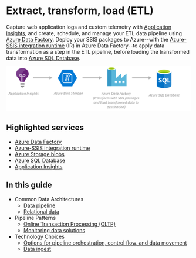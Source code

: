 # Extract, transform, load (ETL)

Capture web application logs and custom telemetry with [Application Insights](https://docs.microsoft.com/azure/application-insights/app-insights-overview), and create, schedule, and manage your ETL data pipeline using [Azure Data Factory](https://docs.microsoft.com/en-us/azure/data-factory/). Deploy your SSIS packages to Azure--with the [Azure-SSIS integration runtime](https://docs.microsoft.com/azure/data-factory/tutorial-deploy-ssis-packages-azure) (IR) in Azure Data Factory--to apply data transformation as a step in the ETL pipeline, before loading the transformed data into [Azure SQL Database](https://docs.microsoft.com/azure/sql-database/).

![ETL](./images/implementation-example_etl.png)

## Highlighted services

* [Azure Data Factory](https://docs.microsoft.com/en-us/azure/data-factory/)
* [Azure-SSIS integration runtime](https://docs.microsoft.com/azure/data-factory/tutorial-deploy-ssis-packages-azure)
* [Azure Storage blobs](https://docs.microsoft.com/azure/storage/blobs/storage-blobs-introduction)
* [Azure SQL Database](https://docs.microsoft.com/azure/sql-database/)
* [Application Insights](https://docs.microsoft.com/azure/application-insights/app-insights-overview)

## In this guide

* Common Data Architectures
    * [Data pipeline](../common-architectures/data-pipeline.md)
    * [Relational data](../common-architectures/relational-data.md)
* Pipeline Patterns
    * [Online Transaction Processing (OLTP)](../pipeline-patterns/online-transaction-processing.md)
    * [Monitoring data solutions](../pipeline-patterns/monitoring-data-solutions.md)
* Technology Choices
    * [Options for pipeline orchestration, control flow, and data movement](../technology-choices/pipeline-orchestration-data-movement.md)
    * [Data ingest](../technology-choices/data-ingest.md)
